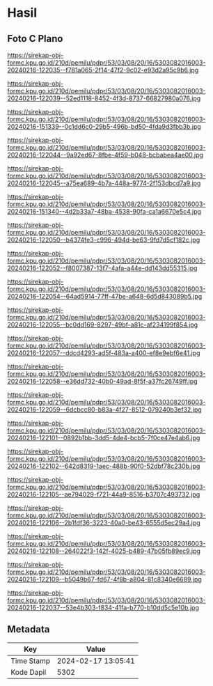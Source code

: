 # Hasil

## Foto C Plano

https://sirekap-obj-formc.kpu.go.id/210d/pemilu/pdpr/53/03/08/20/16/5303082016003-20240216-122035--f781a065-2f14-47f2-9c02-e93d2a95c9b6.jpg

https://sirekap-obj-formc.kpu.go.id/210d/pemilu/pdpr/53/03/08/20/16/5303082016003-20240216-122039--52ed1118-8452-4f3d-8737-66827980a076.jpg

https://sirekap-obj-formc.kpu.go.id/210d/pemilu/pdpr/53/03/08/20/16/5303082016003-20240216-151339--0c1dd6c0-29b5-496b-bd50-4fda9d3fbb3b.jpg

https://sirekap-obj-formc.kpu.go.id/210d/pemilu/pdpr/53/03/08/20/16/5303082016003-20240216-122044--9a92ed67-8fbe-4f59-b048-bcbabea4ae00.jpg

https://sirekap-obj-formc.kpu.go.id/210d/pemilu/pdpr/53/03/08/20/16/5303082016003-20240216-122045--a75ea689-4b7a-448a-9774-2f153dbcd7a9.jpg

https://sirekap-obj-formc.kpu.go.id/210d/pemilu/pdpr/53/03/08/20/16/5303082016003-20240216-151340--4d2b33a7-48ba-4538-90fa-ca1a6670e5c4.jpg

https://sirekap-obj-formc.kpu.go.id/210d/pemilu/pdpr/53/03/08/20/16/5303082016003-20240216-122050--b4374fe3-c996-494d-be63-9fd7d5cf182c.jpg

https://sirekap-obj-formc.kpu.go.id/210d/pemilu/pdpr/53/03/08/20/16/5303082016003-20240216-122052--f8007387-13f7-4afa-a44e-dd143dd55315.jpg

https://sirekap-obj-formc.kpu.go.id/210d/pemilu/pdpr/53/03/08/20/16/5303082016003-20240216-122054--64ad5914-77ff-47be-a648-6d5d843089b5.jpg

https://sirekap-obj-formc.kpu.go.id/210d/pemilu/pdpr/53/03/08/20/16/5303082016003-20240216-122055--bc0dd169-8297-49bf-a81c-af234199f854.jpg

https://sirekap-obj-formc.kpu.go.id/210d/pemilu/pdpr/53/03/08/20/16/5303082016003-20240216-122057--ddcd4293-ad5f-483a-a400-ef8e9ebf6e41.jpg

https://sirekap-obj-formc.kpu.go.id/210d/pemilu/pdpr/53/03/08/20/16/5303082016003-20240216-122058--e36dd732-40b0-49ad-8f5f-a37fc26749ff.jpg

https://sirekap-obj-formc.kpu.go.id/210d/pemilu/pdpr/53/03/08/20/16/5303082016003-20240216-122059--6dcbcc80-b83a-4f27-8512-079240b3ef32.jpg

https://sirekap-obj-formc.kpu.go.id/210d/pemilu/pdpr/53/03/08/20/16/5303082016003-20240216-122101--0892b1bb-3dd5-4de4-bcb5-7f0ce47e4ab6.jpg

https://sirekap-obj-formc.kpu.go.id/210d/pemilu/pdpr/53/03/08/20/16/5303082016003-20240216-122102--642d8319-1aec-488b-90f0-52dbf78c230b.jpg

https://sirekap-obj-formc.kpu.go.id/210d/pemilu/pdpr/53/03/08/20/16/5303082016003-20240216-122105--ae794029-f721-44a9-8516-b3707c493732.jpg

https://sirekap-obj-formc.kpu.go.id/210d/pemilu/pdpr/53/03/08/20/16/5303082016003-20240216-122106--2b1fdf36-3223-40a0-be43-6555d5ec29a4.jpg

https://sirekap-obj-formc.kpu.go.id/210d/pemilu/pdpr/53/03/08/20/16/5303082016003-20240216-122108--264022f3-142f-4025-b489-47b05fb89ec9.jpg

https://sirekap-obj-formc.kpu.go.id/210d/pemilu/pdpr/53/03/08/20/16/5303082016003-20240216-122109--b5049b67-fd67-4f8b-a804-81c8340e6689.jpg

https://sirekap-obj-formc.kpu.go.id/210d/pemilu/pdpr/53/03/08/20/16/5303082016003-20240216-122037--53e4b303-f834-41fa-b770-b10dd5c5e10b.jpg


## Metadata

| Key        | Value               |
| ---------- | ------------------- |
| Time Stamp | 2024-02-17 13:05:41 |
| Kode Dapil | 5302                |



